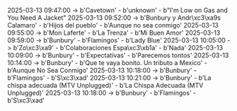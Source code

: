 2025-03-13 09:47:00 -> b'Cavetown' - b'unknown' - b"I'm Low on Gas and You Need A Jacket"
2025-03-13 09:52:00 -> b'Bunbury y Andr\xc3\xa9s Calamaro' - b'Hijos del pueblo' - b'Aunque no sea conmigo'
2025-03-13 09:55:00 -> b'Mon Laferte' - b'La Trenza' - b'Mi Buen Amor'
2025-03-13 09:59:00 -> b'Bunbury' - b'Flamingos' - b'Lady Blue'
2025-03-13 10:05:00 -> b'Zo\xc3\xa9' - b'Colaboraciones Espa\xc3\xb1a' - b'Nada'
2025-03-13 10:09:00 -> b'Bunbury' - b'Expectativas' - b'Parecemos tontos'
2025-03-13 10:14:00 -> b'Bunbury' - b'Que te vaya bonito. Un tributo a Mexico' - b'Aunque No Sea Conmigo'
2025-03-13 10:18:00 -> b'Bunbury' - b'Flamingos' - b'S\xc3\xad'
2025-03-13 10:21:00 -> b'Bunbury' - b'La chispa adecuada (MTV Unplugged)' - b'La Chispa Adecuada (MTV Unplugged)'
2025-03-13 10:18:00 -> b'Bunbury' - b'Flamingos' - b'S\xc3\xad'
